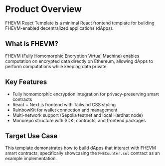 # Product Overview

FHEVM React Template is a minimal React frontend template for building FHEVM-enabled decentralized applications (dApps).

## What is FHEVM?

FHEVM (Fully Homomorphic Encryption Virtual Machine) enables computation on encrypted data directly on Ethereum, allowing dApps to perform computations while keeping data private.

## Key Features

- Fully homomorphic encryption integration for privacy-preserving smart contracts
- React + Next.js frontend with Tailwind CSS styling
- RainbowKit for wallet connection and management
- Multi-network support (Sepolia testnet and local Hardhat node)
- Monorepo structure with SDK, contracts, and frontend packages

## Target Use Case

This template demonstrates how to build dApps that interact with FHEVM smart contracts, specifically showcasing the `FHECounter.sol` contract as an example implementation.
